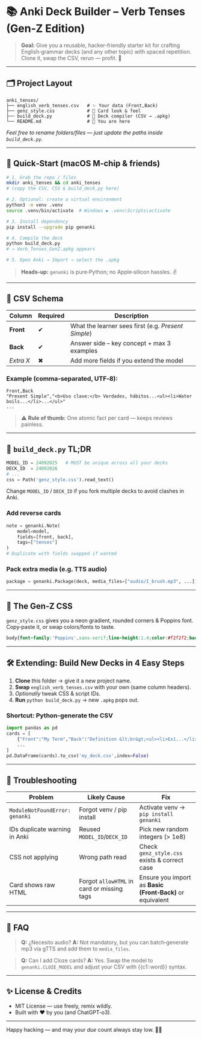 # 📚 Anki Deck Builder – Verb Tenses (Gen‑Z Edition)

> **Goal:** Give you a reusable, hacker‑friendly starter kit for crafting English‑grammar decks (and any other topic) with spaced repetition. Clone it, swap the CSV, rerun — profit. 💸

---

## 🗂️ Project Layout

```text
anki_tenses/
├── english_verb_tenses.csv   # ✨ Your data (Front,Back)
├── genz_style.css            # 🎨 Card look & feel
├── build_deck.py             # 🐍 Deck compiler (CSV → .apkg)
└── README.md                 # 📖 You are here
```

*Feel free to rename folders/files — just update the paths inside `build_deck.py`.*

---

## 🚀 Quick‑Start (macOS M‑chip & friends)

```bash
# 1. Grab the repo / files
mkdir anki_tenses && cd anki_tenses
# (copy the CSV, CSS & build_deck.py here)

# 2. Optional: create a virtual environment
python3 -m venv .venv
source .venv/bin/activate  # Windows ▶ .venv\Scripts\activate

# 3. Install dependency
pip install --upgrade pip genanki

# 4. Compile the deck
python build_deck.py
# → Verb_Tenses_GenZ.apkg appears

# 5. Open Anki → Import → select the .apkg
```

> **Heads‑up:** `genanki` is pure‑Python; no Apple‑silicon hassles. ✌️

---

## 📝 CSV Schema

| Column    | Required | Description                                         |
| --------- | -------- | --------------------------------------------------- |
| **Front** | ✔        | What the learner sees first (e.g. *Present Simple*) |
| **Back**  | ✔        | Answer side – key concept + max 3 examples          |
| *Extra X* | ✖        | Add more fields if you extend the model             |

### Example (comma‑separated, UTF‑8):

```csv
Front,Back
"Present Simple","<b>Uso clave:</b> Verdades, hábitos...<ul><li>Water boils...</li>...</ul>"
...
```

> ⚠️ **Rule of thumb:** One atomic fact per card — keeps reviews painless.

---

## 🐍 `build_deck.py` TL;DR

```python
MODEL_ID = 24092025   # MUST be unique across all your decks
DECK_ID  = 24092026
# ...
css = Path('genz_style.css').read_text()
```

Change `MODEL_ID` / `DECK_ID` if you fork multiple decks to avoid clashes in Anki.

### Add reverse cards

```python
note = genanki.Note(
    model=model,
    fields=[front, back],
    tags=["tenses"]
)
# Duplicate with fields swapped if wanted
```

### Pack extra media (e.g. TTS audio)

```python
package = genanki.Package(deck, media_files=["audio/I_brush.mp3", ...])
```

---

## 🎨 The Gen‑Z CSS

`genz_style.css` gives you a neon gradient, rounded corners & Poppins font. Copy‑paste it, or swap colors/fonts to taste.

```css
body{font-family:'Poppins',sans-serif;line-height:1.4;color:#f2f2f2;background:#0f0c29;background:linear-gradient(135deg,#24243e 0%,#302b63 50%,#0f0c29 100%);} .card{padding:24px;border-radius:18px;box-shadow:0 4px 14px rgba(0,0,0,.4);} .front{font-size:2.2rem;font-weight:600;text-align:center;} .back{font-size:1.1rem;} ul{margin-top:10px;padding-left:20px;} li{margin:4px 0;}
```

---

## 🛠️ Extending: Build New Decks in 4 Easy Steps

1. **Clone** this folder → give it a new project name.
2. **Swap** `english_verb_tenses.csv` with your own (same column headers).
3. *Optionally* tweak CSS & script IDs.
4. **Run** `python build_deck.py` → new `.apkg` pops out.

### Shortcut: Python‑generate the CSV

```python
import pandas as pd
cards = [
    {"Front":"My Term","Back":"Definition &lt;br&gt;<ul><li>Ex1...</li></ul>"},
    ...
]
pd.DataFrame(cards).to_csv('my_deck.csv',index=False)
```

---

## 🐞 Troubleshooting

| Problem                        | Likely Cause                               | Fix                                                       |
| ------------------------------ | ------------------------------------------ | --------------------------------------------------------- |
| `ModuleNotFoundError: genanki` | Forgot venv / pip install                  | Activate venv → `pip install genanki`                     |
| IDs duplicate warning in Anki  | Reused `MODEL_ID`/`DECK_ID`                | Pick new random integers (> 1e8)                          |
| CSS not applying               | Wrong path read                            | Check `genz_style.css` exists & correct case              |
| Card shows raw HTML            | Forgot `allowHTML` in card or missing tags | Ensure you import as **Basic (Front‑Back)** or equivalent |

---

## 🤔 FAQ

> **Q:** ¿Necesito audio?
> **A:** Not mandatory, but you can batch‑generate mp3 via gTTS and add them to `media_files`.

> **Q:** Can I add Cloze cards?
> **A:** Yes. Swap the model to `genanki.CLOZE_MODEL` and adjust your CSV with {{c1::word}} syntax.

---

## ✨ License & Credits

* MIT License — use freely, remix wildly.
* Built with ♥ by you (and ChatGPT‑o3).

---

Happy hacking — and may your *due* count always stay low. 🧠💪
